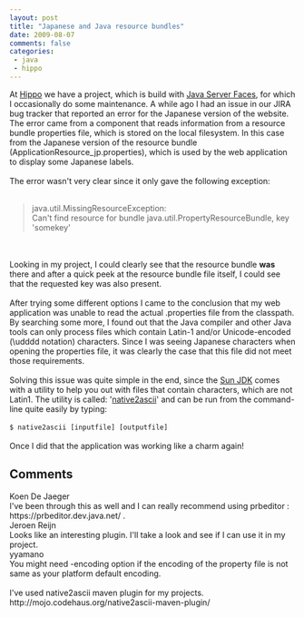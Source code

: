 ```yaml
---
layout: post
title: "Japanese and Java resource bundles"
date: 2009-08-07
comments: false
categories:
 - java
 - hippo
---
```


<div class='post'>
At <a href="http://www.onehippo.com/">Hippo</a> we have a project, which is build with <a href="http://en.wikipedia.org/wiki/JavaServer_Faces">Java Server Faces</a>, for which I occasionally do some maintenance. A while ago I had an issue in our JIRA bug tracker that reported an error for the Japanese version of the website. The error came from a component that reads information from a resource bundle properties file, which is stored on the local filesystem. In this case from the Japanese version of the resource bundle (ApplicationResource_jp.properties), which is used by the web application to display some Japanese labels.<br /><br />The error wasn't very clear since it only gave the following exception:<br /><br /><blockquote>java.util.MissingResourceException:<br />Can't find resource for bundle java.util.PropertyResourceBundle, key 'somekey'<br /></blockquote><br /><br />Looking in my project, I could clearly see that the resource bundle <span style="font-weight: bold;">was</span> there and after a quick peek at the resource bundle file itself, I could see that the requested key was also present.<br /><br />After trying some different options I came to the conclusion that my web application was unable to read the actual .properties file from the classpath. By searching some more, I found out that the Java compiler and other Java tools can only process files which contain Latin-1 and/or Unicode-encoded (\udddd notation) characters. Since I was seeing Japanese characters when opening the properties file, it was clearly the case that this file did not meet those requirements.<br /><br />Solving this issue was quite simple in the end, since the <a href="http://java.sun.com/javase/6/">Sun JDK</a> comes with a utility to help you out with files that contain characters, which are not Latin1. The utility is called: '<a href="http://java.sun.com/javase/6/docs/technotes/tools/windows/native2ascii.html">native2ascii</a>' and can be run from the command-line quite easily by typing:<br /><br /><code>$ native2ascii [inputfile] [outputfile]</code><br /><br />Once I did that the application was working like a charm again!</div>
<h2>Comments</h2>
<div class='comments'>
<div class='comment'>
<div class='author'>Koen De Jaeger</div>
<div class='content'>
I&#39;ve been through this as well and I can really recommend using prbeditor : https://prbeditor.dev.java.net/ .</div>
</div>
<div class='comment'>
<div class='author'>Jeroen Reijn</div>
<div class='content'>
Looks like an interesting plugin. I&#39;ll take a look and see if I can use it in my project.</div>
</div>
<div class='comment'>
<div class='author'>yyamano</div>
<div class='content'>
You might need -encoding option if the encoding of the property file is not same as your platform default encoding.<br /><br />I&#39;ve used native2ascii maven plugin for my projects. <br />http://mojo.codehaus.org/native2ascii-maven-plugin/</div>
</div>
</div>

